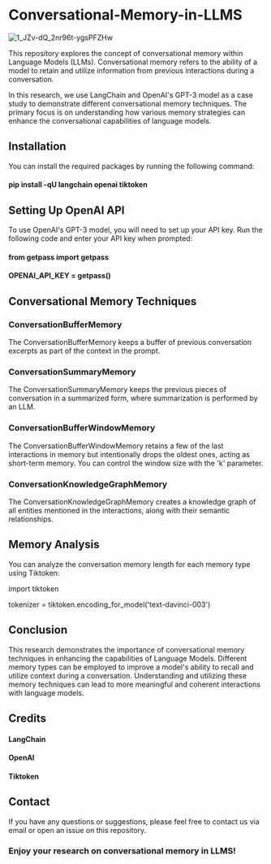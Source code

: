 # Conversational-Memory-in-LLMS


![1_JZv-dQ_2nr96t-ygsPFZHw](https://github.com/saahil1801/Conversational-Memory-in-LLMS/assets/84408557/e9c40195-a912-4b53-842f-ccae905dc92e)


This repository explores the concept of conversational memory within Language Models (LLMs). Conversational memory refers to the ability of a model to retain and utilize information from previous interactions during a conversation.

In this research, we use LangChain and OpenAI's GPT-3 model as a case study to demonstrate different conversational memory techniques. The primary focus is on understanding how various memory strategies can enhance the conversational capabilities of language models.

## Installation

You can install the required packages by running the following command:

#### pip install -qU langchain openai tiktoken

## Setting Up OpenAI API

To use OpenAI's GPT-3 model, you will need to set up your API key. Run the following code and enter your API key when prompted:

#### from getpass import getpass

#### OPENAI_API_KEY = getpass()

## Conversational Memory Techniques

### ConversationBufferMemory

The ConversationBufferMemory keeps a buffer of previous conversation excerpts as part of the context in the prompt.

### ConversationSummaryMemory

The ConversationSummaryMemory keeps the previous pieces of conversation in a summarized form, where summarization is performed by an LLM.

### ConversationBufferWindowMemory

The ConversationBufferWindowMemory retains a few of the last interactions in memory but intentionally drops the oldest ones, acting as short-term memory. You can control the window size with the 'k' parameter.

### ConversationKnowledgeGraphMemory

The ConversationKnowledgeGraphMemory creates a knowledge graph of all entities mentioned in the interactions, along with their semantic relationships.

## Memory Analysis

You can analyze the conversation memory length for each memory type using Tiktoken:

import tiktoken

tokenizer = tiktoken.encoding_for_model('text-davinci-003')


## Conclusion

This research demonstrates the importance of conversational memory techniques in enhancing the capabilities of Language Models. Different memory types can be employed to improve a model's ability to recall and utilize context during a conversation. Understanding and utilizing these memory techniques can lead to more meaningful and coherent interactions with language models.

## Credits

#### LangChain

#### OpenAI

#### Tiktoken

## Contact

If you have any questions or suggestions, please feel free to contact us via email or open an issue on this repository.

### Enjoy your research on conversational memory in LLMS!





